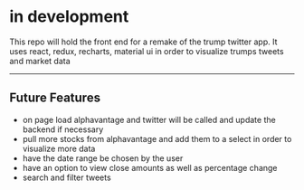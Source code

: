 # in development

This repo will hold the front end for a remake of the trump twitter app. It uses react, redux, recharts, material ui in order to visualize trumps tweets and market data

---

## Future Features

- on page load alphavantage and twitter will be called and update the backend if necessary
- pull more stocks from alphavantage and add them to a select in order to visualize more data
- have the date range be chosen by the user
- have an option to view close amounts as well as percentage change
- search and filter tweets